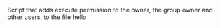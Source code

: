 Script that adds execute permission to the owner, the group owner and other users, to the file hello
